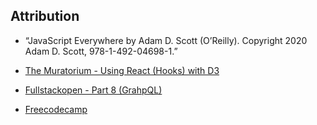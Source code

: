 ## Attribution

- “JavaScript Everywhere by Adam D. Scott (O’Reilly). Copyright 2020 Adam D. Scott, 978-1-492-04698-1.”

- [The Muratorium - Using React (Hooks) with D3](https://www.youtube.com/playlist?list=PLDZ4p-ENjbiPo4WH7KdHjh_EMI7Ic8b2B)

- [Fullstackopen - Part 8 (GrahpQL)](https://fullstackopen.com/en/part8)

- [Freecodecamp](https://www.freecodecamp.org/news/how-to-keep-your-footer-where-it-belongs-59c6aa05c59c/)
